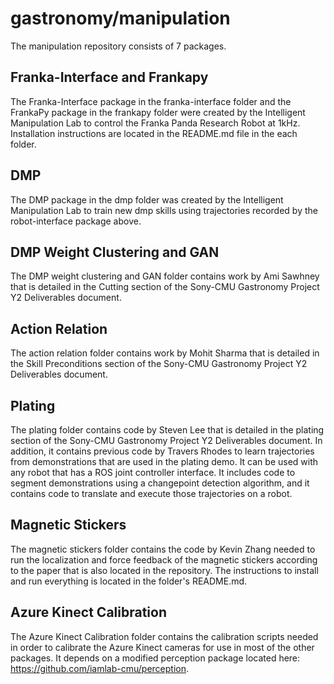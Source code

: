 # gastronomy/manipulation

The manipulation repository consists of 7 packages.

## Franka-Interface and Frankapy

The Franka-Interface package in the franka-interface folder and the FrankaPy package in the frankapy folder were created by the Intelligent Manipulation Lab to control the Franka Panda Research Robot at 1kHz. Installation instructions are located in the README.md file in the each folder. 

## DMP

The DMP package in the dmp folder was created by the Intelligent Manipulation Lab to train new dmp skills using trajectories recorded by the robot-interface package above.

## DMP Weight Clustering and GAN

The DMP weight clustering and GAN folder contains work by Ami Sawhney that is detailed in the Cutting section of the Sony-CMU Gastronomy Project Y2 Deliverables document.

## Action Relation

The action relation folder contains work by Mohit Sharma that is detailed in the Skill Preconditions section of the Sony-CMU Gastronomy Project Y2 Deliverables document.

## Plating

The plating folder contains code by Steven Lee that is detailed in the plating section of the Sony-CMU Gastronomy Project Y2 Deliverables document. In addition, it contains previous code by Travers Rhodes to learn trajectories from demonstrations that are used in the plating demo. It can be used with any robot that has a ROS joint controller interface. It includes code to segment demonstrations using a changepoint detection algorithm, and it contains code to translate and execute those trajectories on a robot.

## Magnetic Stickers

The magnetic stickers folder contains the code by Kevin Zhang needed to run the localization and force feedback of the magnetic stickers according to the paper that is also located in the repository. The instructions to install and run everything is located in the folder's README.md. 

## Azure Kinect Calibration

The Azure Kinect Calibration folder contains the calibration scripts needed in order to calibrate the Azure Kinect cameras for use in most of the other packages. It depends on a modified perception package located here: https://github.com/iamlab-cmu/perception. 
